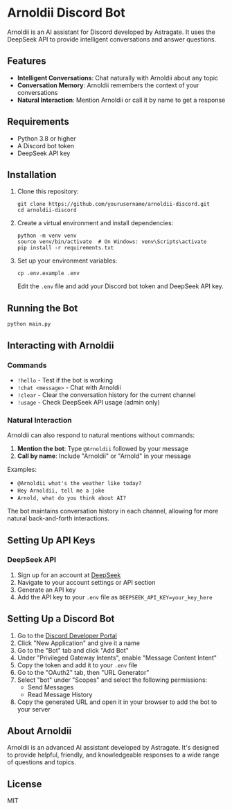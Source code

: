 # Arnoldii Discord Bot

Arnoldii is an AI assistant for Discord developed by Astragate. It uses the DeepSeek API to provide intelligent conversations and answer questions.

## Features

- **Intelligent Conversations**: Chat naturally with Arnoldii about any topic
- **Conversation Memory**: Arnoldii remembers the context of your conversations
- **Natural Interaction**: Mention Arnoldii or call it by name to get a response

## Requirements

- Python 3.8 or higher
- A Discord bot token
- DeepSeek API key

## Installation

1. Clone this repository:
   ```
   git clone https://github.com/yourusername/arnoldii-discord.git
   cd arnoldii-discord
   ```

2. Create a virtual environment and install dependencies:
   ```
   python -m venv venv
   source venv/bin/activate  # On Windows: venv\Scripts\activate
   pip install -r requirements.txt
   ```

3. Set up your environment variables:
   ```
   cp .env.example .env
   ```
   Edit the `.env` file and add your Discord bot token and DeepSeek API key.

## Running the Bot

```
python main.py
```

## Interacting with Arnoldii

### Commands

- `!hello` - Test if the bot is working
- `!chat <message>` - Chat with Arnoldii
- `!clear` - Clear the conversation history for the current channel
- `!usage` - Check DeepSeek API usage (admin only)

### Natural Interaction

Arnoldii can also respond to natural mentions without commands:

1. **Mention the bot**: Type `@Arnoldii` followed by your message
2. **Call by name**: Include "Arnoldii" or "Arnold" in your message

Examples:
- `@Arnoldii what's the weather like today?`
- `Hey Arnoldii, tell me a joke`
- `Arnold, what do you think about AI?`

The bot maintains conversation history in each channel, allowing for more natural back-and-forth interactions.

## Setting Up API Keys

### DeepSeek API

1. Sign up for an account at [DeepSeek](https://deepseek.com)
2. Navigate to your account settings or API section
3. Generate an API key
4. Add the API key to your `.env` file as `DEEPSEEK_API_KEY=your_key_here`

## Setting Up a Discord Bot

1. Go to the [Discord Developer Portal](https://discord.com/developers/applications)
2. Click "New Application" and give it a name
3. Go to the "Bot" tab and click "Add Bot"
4. Under "Privileged Gateway Intents", enable "Message Content Intent"
5. Copy the token and add it to your `.env` file
6. Go to the "OAuth2" tab, then "URL Generator"
7. Select "bot" under "Scopes" and select the following permissions:
   - Send Messages
   - Read Message History
8. Copy the generated URL and open it in your browser to add the bot to your server

## About Arnoldii

Arnoldii is an advanced AI assistant developed by Astragate. It's designed to provide helpful, friendly, and knowledgeable responses to a wide range of questions and topics.

## License

MIT
